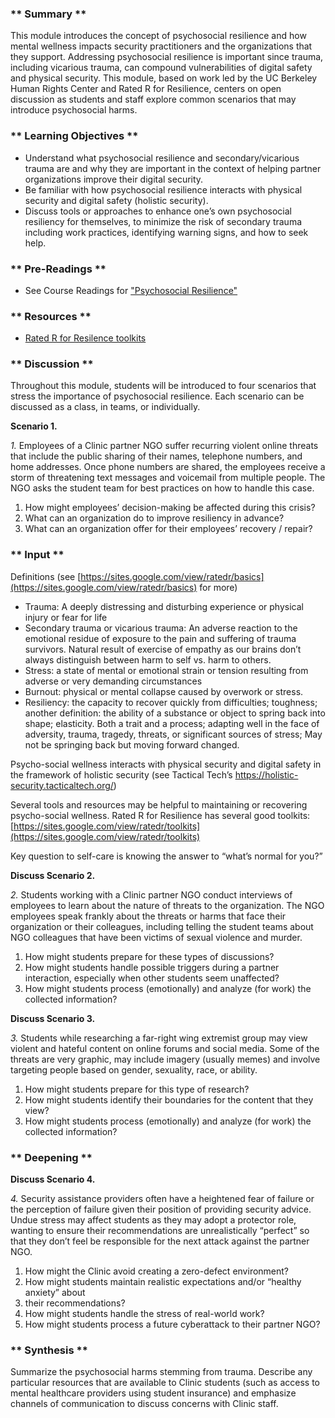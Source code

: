 ### ** Summary **

This module introduces the concept of psychosocial resilience and how mental wellness impacts security practitioners and the organizations that they support. Addressing psychosocial resilience is important since trauma, including vicarious trauma, can compound vulnerabilities of digital safety and physical security. This module, based on work led by the UC Berkeley Human Rights Center and Rated R for Resilience, centers on open discussion as students and staff explore common scenarios that may introduce psychosocial harms.

### ** Learning Objectives **

*   Understand what psychosocial resilience and secondary/vicarious trauma are and why they are important in the context of helping partner organizations improve their digital security.
*   Be familiar with how psychosocial resilience interacts with physical security and digital safety (holistic security).
*   Discuss tools or approaches to enhance one’s own psychosocial resiliency for themselves, to minimize the risk of secondary trauma including work practices, identifying warning signs, and how to seek help.

### ** Pre-Readings **

* See Course Readings for ["Psychosocial Resilience"](../../../Consolidated_Bibliography#resilience)

### ** Resources **

* [Rated R for Resilence toolkits](https://sites.google.com/view/ratedr/toolkits)

### ** Discussion **

Throughout this module, students will be introduced to four scenarios that stress the importance of psychosocial resilience. Each scenario can be discussed as a class, in teams, or individually.

**Scenario 1.**

*1.* Employees of a Clinic partner NGO suffer recurring violent online threats that include the public sharing of their names, telephone numbers, and home addresses. Once phone numbers are shared, the employees receive a storm of threatening text messages and voicemail from multiple people. The NGO asks the student team for best practices on how to handle this case.

1. How might employees’ decision-making be affected during this crisis?
2. What can an organization do to improve resiliency in advance?
3. What can an organization offer for their employees’ recovery / repair?


### ** Input **

Definitions (see [https://sites.google.com/view/ratedr/basics](https://sites.google.com/view/ratedr/basics) for more)

*   Trauma: A deeply distressing and disturbing experience or physical injury or fear for life
*   Secondary trauma or vicarious trauma: An adverse reaction to the emotional residue of exposure to the pain and suffering of trauma survivors. Natural result of exercise of empathy as our brains don’t always distinguish between harm to self vs. harm to others.
*   Stress: a state of mental or emotional strain or tension resulting from adverse or very demanding circumstances
*   Burnout: physical or mental collapse caused by overwork or stress.
*   Resiliency: the capacity to recover quickly from difficulties; toughness; another definition: the ability of a substance or object to spring back into shape; elasticity. Both a trait and a process; adapting well in the face of adversity, trauma, tragedy, threats, or significant sources of stress; May not be springing back but moving forward changed.

Psycho-social wellness interacts with physical security and digital safety in the framework of holistic security (see Tactical Tech’s https://holistic-security.tacticaltech.org/)

Several tools and resources may be helpful to maintaining or recovering psycho-social wellness. Rated R for Resilience has several good toolkits: [https://sites.google.com/view/ratedr/toolkits](https://sites.google.com/view/ratedr/toolkits)

Key question to self-care is knowing the answer to “what’s normal for you?”

**Discuss Scenario 2.**

*2.* Students working with a Clinic partner NGO conduct interviews of employees to learn about the nature of threats to the organization. The NGO employees speak frankly about the threats or harms that face their organization or their colleagues, including telling the student teams about NGO colleagues that have been victims of sexual violence and murder.

1. How might students prepare for these types of discussions?
2. How might students handle possible triggers during a partner interaction, especially when other students seem unaffected?
3. How might students process (emotionally) and analyze (for work) the collected information?

**Discuss Scenario 3.**

*3.* Students while researching a far-right wing extremist group may view violent and hateful content on online forums and social media. Some of the threats are very graphic, may include imagery (usually memes) and involve targeting people based on gender, sexuality, race, or ability.

1. How might students prepare for this type of research?
2. How might students identify their boundaries for the content that they view?
3. How might students process (emotionally) and analyze (for work) the collected information?

### ** Deepening **

**Discuss Scenario 4.**

*4.* Security assistance providers often have a heightened fear of failure or the perception of failure given their position of providing security advice. Undue stress may affect students as they may adopt a protector role, wanting to ensure their recommendations are unrealistically “perfect” so that they don’t feel be responsible for the next attack against the partner NGO.

1. How might the Clinic avoid creating a zero-defect environment?
2. How might students maintain realistic expectations and/or “healthy anxiety” about
3. their recommendations?
4. How might students handle the stress of real-world work?
5. How might students process a future cyberattack to their partner NGO?

### ** Synthesis **

Summarize the psychosocial harms stemming from trauma. Describe any particular resources that are available to Clinic students (such as access to mental healthcare providers using student insurance) and emphasize channels of communication to discuss concerns with Clinic staff.


